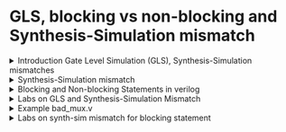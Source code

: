 # GLS, blocking vs non-blocking and Synthesis-Simulation mismatch

<details>
<summary>Introduction Gate Level Simulation (GLS), Synthesis-Simulation mismatches</summary>
<br>

### What is GLS and Why GLS?

![image](https://github.com/user-attachments/assets/43b84a9f-3c12-4d05-8366-ea6307aff677)

### GLS using iverilog

![image](https://github.com/user-attachments/assets/d60ec4fa-c240-4763-b9b1-f1093bb89d6e)

### GLS with example

![image](https://github.com/user-attachments/assets/c754cb26-0347-4c77-ad55-275797d9a434)

</details>

<details>
<summary>Synthesis-Simulation mismatch</summary>
<br>
	
![image](https://github.com/user-attachments/assets/73867b06-17aa-43a3-aad9-125f3b3e259a)

### Missing Sensitivit List

![image](https://github.com/user-attachments/assets/46693612-003b-4aef-aea5-3173337d5a70)

</details>

<details>
<summary>Blocking and Non-blocking Statements in verilog</summary>
<br>

![image](https://github.com/user-attachments/assets/12f24d1a-69cf-4309-9afd-dffb5e7bd179)

### Example 1: Caveats with Blocking Statements

![image](https://github.com/user-attachments/assets/3140adf7-5f9b-4f2d-82ba-44bc72e0dbf6)

### Written with Non-Blocking statements: Use these statements to write sequential circuits

![image](https://github.com/user-attachments/assets/27a8db0b-133d-4975-9dbb-878a12b797e0)

### Example 2: Caveats with Blocking Statements

![image](https://github.com/user-attachments/assets/e9f16714-a83e-4ba0-920b-47bce3ee7a78)

</details>

<details>
<summary>Labs on GLS and Synthesis-Simulation Mismatch</summary>

### Examples to understand GLS

![image](https://github.com/user-attachments/assets/ad2191fc-a72f-4d31-96cb-05dc6aa41f27)

### Ternary operator (?)

![image](https://github.com/user-attachments/assets/0b5971f2-2995-4ae8-8395-46c4bb866ed4)

# RTL Simulation

![image](https://github.com/user-attachments/assets/18dc8b8c-b05f-4e92-a073-1a6ef07b4749)

### Output

![image](https://github.com/user-attachments/assets/1a4f9543-5979-49e2-907a-defabf22db1f)

### Synthesis

![image](https://github.com/user-attachments/assets/e4ccc2de-0334-4ec5-bee0-23a5ece20487)

![image](https://github.com/user-attachments/assets/1b113711-a087-40fe-b0ba-80a71abbe4de)


![image](https://github.com/user-attachments/assets/a120c12d-d0cb-45d3-b54d-ca50ca2d36df)

### GLS Output: It has _6_, _7_, _8_ which was not there in RTL, it clearly indicates GLS.

![image](https://github.com/user-attachments/assets/8601072b-7581-4afe-ad44-89f15226c3b6)

</details>

<details>
<summary>Example bad_mux.v</summary>
<br>

### RTL Simulation

![image](https://github.com/user-attachments/assets/75e106bc-295d-4d7b-9dff-00e0abfdb61d)

### The waveform clearly indicates that it is not functioning as mux. It is lookin as if as flop.

![image](https://github.com/user-attachments/assets/09743a29-f8cb-4efd-86fd-057ac71affac)

## Synthesis

![image](https://github.com/user-attachments/assets/31ea3a33-21c1-45c7-a9af-e23a4ef6d474)

![image](https://github.com/user-attachments/assets/789c34d5-5a07-41f3-b3ac-1fca387d9e49)


# GLS Output bad_mux.v

![image](https://github.com/user-attachments/assets/df78f3c2-e938-49cb-8b48-417a0470d6e9)

![image](https://github.com/user-attachments/assets/04e36312-f114-4f80-b793-ab2f201e3fb4)

# Synthesis-Simulation mismatch due to missing sensitivity list

![image](https://github.com/user-attachments/assets/8e360189-be33-4526-9e79-5b7cea54e0bd)

</details>

<details>
<summary>Labs on synth-sim mismatch for blocking statement</summary>
<br>

### Example: blocking_caveat.v

```
module blocking_caveat (input a , input b , input  c, output reg d);
reg x;
always @ (*)
begin
	d = x & c;
	x = a | b;
end
endmodule

```

![image](https://github.com/user-attachments/assets/b2ba6b7f-5621-411f-af85-758d6ab29cfc)

### RTL Simulation

![image](https://github.com/user-attachments/assets/4ca50431-8aa5-4c5b-89f5-bf1ef3de59af)

### Synthesis

![image](https://github.com/user-attachments/assets/84cddbf0-fed9-419e-9051-56dffcc9823e)

![image](https://github.com/user-attachments/assets/0c1560dd-c2e3-4f8a-be21-f15c322027ce)

### GLS Output

![image](https://github.com/user-attachments/assets/7ccc21d3-62d9-4c15-b6e1-1b1b2522a55c)

### Mismatch due to blocking Statement

![image](https://github.com/user-attachments/assets/4fadd667-9040-4ef9-8f1e-32b81a20750c)

### Use blocking statements with atmost care.

</details>



